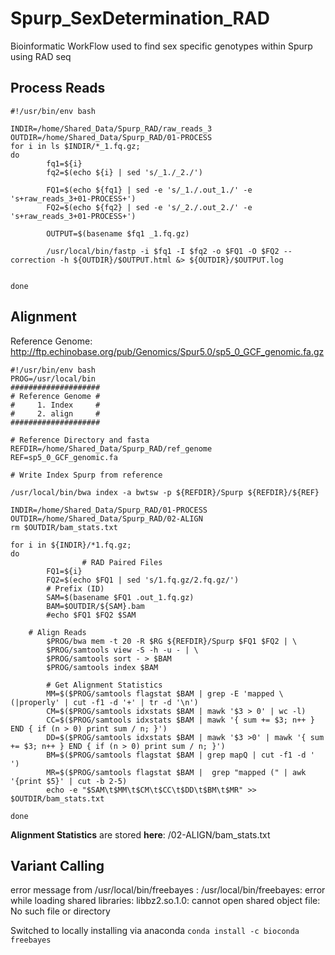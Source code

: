 # Spurp_SexDetermination_RAD
Bioinformatic WorkFlow used to find sex specific genotypes within Spurp using RAD seq

## Process Reads

```shell
#!/usr/bin/env bash

INDIR=/home/Shared_Data/Spurp_RAD/raw_reads_3
OUTDIR=/home/Shared_Data/Spurp_RAD/01-PROCESS
for i in ls $INDIR/*_1.fq.gz;
do
        fq1=${i}
        fq2=$(echo ${i} | sed 's/_1./_2./')

        FQ1=$(echo ${fq1} | sed -e 's/_1./.out_1./' -e 's+raw_reads_3+01-PROCESS+')
        FQ2=$(echo ${fq2} | sed -e 's/_2./.out_2./' -e 's+raw_reads_3+01-PROCESS+')

        OUTPUT=$(basename $fq1 _1.fq.gz)

        /usr/local/bin/fastp -i $fq1 -I $fq2 -o $FQ1 -O $FQ2 --correction -h ${OUTDIR}/$OUTPUT.html &> ${OUTDIR}/$OUTPUT.log


done
```

## Alignment

Reference Genome: http://ftp.echinobase.org/pub/Genomics/Spur5.0/sp5_0_GCF_genomic.fa.gz


```shell
#!/usr/bin/env bash
PROG=/usr/local/bin
####################
# Reference Genome #
#     1. Index     #
#     2. align     #
####################

# Reference Directory and fasta
REFDIR=/home/Shared_Data/Spurp_RAD/ref_genome
REF=sp5_0_GCF_genomic.fa

# Write Index Spurp from reference

/usr/local/bin/bwa index -a bwtsw -p ${REFDIR}/Spurp ${REFDIR}/${REF}

INDIR=/home/Shared_Data/Spurp_RAD/01-PROCESS
OUTDIR=/home/Shared_Data/Spurp_RAD/02-ALIGN
rm $OUTDIR/bam_stats.txt

for i in ${INDIR}/*1.fq.gz;
do
                # RAD Paired Files
        FQ1=${i}
        FQ2=$(echo $FQ1 | sed 's/1.fq.gz/2.fq.gz/')
        # Prefix (ID)
        SAM=$(basename $FQ1 .out_1.fq.gz)
        BAM=$OUTDIR/${SAM}.bam
        #echo $FQ1 $FQ2 $SAM
	
	# Align Reads
        $PROG/bwa mem -t 20 -R $RG ${REFDIR}/Spurp $FQ1 $FQ2 | \
        $PROG/samtools view -S -h -u - | \
        $PROG/samtools sort - > $BAM
        $PROG/samtools index $BAM

        # Get Alignment Statistics
        MM=$($PROG/samtools flagstat $BAM | grep -E 'mapped \(|properly' | cut -f1 -d '+' | tr -d '\n')
        CM=$($PROG/samtools idxstats $BAM | mawk '$3 > 0' | wc -l)
        CC=$($PROG/samtools idxstats $BAM | mawk '{ sum += $3; n++ } END { if (n > 0) print sum / n; }')
        DD=$($PROG/samtools idxstats $BAM | mawk '$3 >0' | mawk '{ sum += $3; n++ } END { if (n > 0) print sum / n; }')
        BM=$($PROG/samtools flagstat $BAM | grep mapQ | cut -f1 -d ' ')
        MR=$($PROG/samtools flagstat $BAM |  grep "mapped (" | awk '{print $5}' | cut -b 2-5)
        echo -e "$SAM\t$MM\t$CM\t$CC\t$DD\t$BM\t$MR" >> $OUTDIR/bam_stats.txt

done
```

**Alignment Statistics** are stored **here**: /02-ALIGN/bam_stats.txt 

## Variant Calling

error message from /usr/local/bin/freebayes : 
/usr/local/bin/freebayes: error while loading shared libraries: libbz2.so.1.0: cannot open shared object file: No such file or directory

Switched to locally installing via anaconda ``conda install -c bioconda freebayes``

```shell

```


